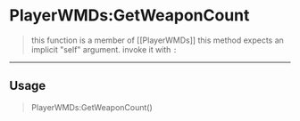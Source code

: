 # PlayerWMDs:GetWeaponCount
> this function is a member of [[PlayerWMDs]]
> this method expects an implicit "self" argument. invoke it with `:`
-----
## Usage
> PlayerWMDs:GetWeaponCount()

